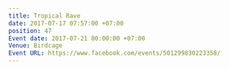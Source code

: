 ```yaml
---
title: Tropical Rave
date: 2017-07-17 07:57:00 +07:00
position: 47
Event date: 2017-07-21 00:00:00 +07:00
Venue: Birdcage
Event URL: https://www.facebook.com/events/501299830223358/
---
```



